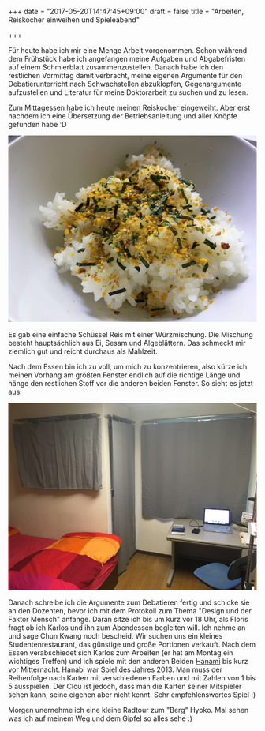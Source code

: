 +++
date = "2017-05-20T14:47:45+09:00"
draft = false
title = "Arbeiten, Reiskocher einweihen und Spieleabend"

+++

Für heute habe ich mir eine Menge Arbeit vorgenommen. Schon während dem
Frühstück habe ich angefangen meine Aufgaben und Abgabefristen auf einem
Schmierblatt zusammenzustellen. Danach habe ich den restlichen Vormittag damit
verbracht, meine eigenen Argumente für den Debatierunterricht nach
Schwachstellen abzuklopfen, Gegenargumente aufzustellen und Literatur für meine
Doktorarbeit zu suchen und zu lesen.

Zum Mittagessen habe ich heute meinen Reiskocher eingeweiht. Aber erst nachdem
ich eine Übersetzung der Betriebsanleitung und aller Knöpfe gefunden habe :D

![Mittagessen](/img/2017_05_20/rice.jpg)

Es gab eine einfache Schüssel Reis mit einer Würzmischung. Die Mischung besteht
hauptsächlich aus Ei, Sesam und Algeblättern. Das schmeckt mir ziemlich gut und
reicht durchaus als Mahlzeit.

Nach dem Essen bin ich zu voll, um mich zu konzentrieren, also kürze ich meinen
Vorhang am größten Fenster endlich auf die richtige Länge und hänge den
restlichen Stoff vor die anderen beiden Fenster. So sieht es jetzt aus:

![Vorhänge](/img/2017_05_20/curtains.jpg)

Danach schreibe ich die Argumente zum Debatieren fertig und schicke sie an den
Dozenten, bevor ich mit dem Protokoll zum Thema "Design und der Faktor Mensch"
anfange. Daran sitze ich bis um kurz vor 18 Uhr, als Floris fragt ob ich Karlos
und ihn zum Abendessen begleiten will. Ich nehme an und sage Chun Kwang noch
bescheid. Wir suchen uns ein kleines Studentenrestaurant, das günstige und große
Portionen verkauft. Nach dem Essen verabschiedet sich Karlos zum Arbeiten (er
hat am Montag ein wichtiges Treffen) und ich spiele mit den anderen Beiden
[Hanami] bis kurz vor Mitternacht. Hanabi war Spiel des Jahres 2013. Man muss
der Reihenfolge nach Karten mit verschiedenen Farben und mit Zahlen von 1 bis 5
ausspielen. Der Clou ist jedoch, dass man die Karten seiner Mitspieler sehen
kann, seine eigenen aber nicht kennt. Sehr empfehlenswertes Spiel :)

Morgen unernehme ich eine kleine Radtour zum "Berg" Hyoko. Mal sehen was ich auf
meinem Weg und dem Gipfel so alles sehe :)

<!-- Links: -->
[Hanami]: http://www.spiel-des-jahres.com/de/hanabi
